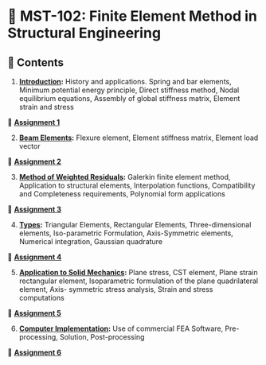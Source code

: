 # 📘 MST-102: Finite Element Method in Structural Engineering  


## 📑 Contents

1) **[Introduction](Unit_1.md):** History and applications. Spring and bar elements, Minimum potential energy principle, Direct stiffness method, Nodal equilibrium equations, Assembly of global stiffness matrix, Element strain and stress  

📌 **[Assignment 1]()**

2) **[Beam Elements](Unit_2.md):** Flexure element, Element stiffness matrix, Element load vector  

📌 **[Assignment 2]()**

3) **[Method of Weighted Residuals](Unit_3.md):** Galerkin finite element method, Application to structural elements, Interpolation functions, Compatibility and Completeness requirements, Polynomial form applications  

📌 **[Assignment 3]()**

4) **[Types](Unit_4.md):** Triangular Elements, Rectangular Elements, Three-dimensional elements, Iso-parametric Formulation, Axis-Symmetric elements, Numerical integration, Gaussian quadrature  

📌 **[Assignment 4]()**

5) **[Application to Solid Mechanics](Unit_5.md):** Plane stress, CST element, Plane strain rectangular element, Isoparametric formulation of the plane quadrilateral element, Axis- symmetric stress analysis, Strain and stress computations  

📌 **[Assignment 5]()**

6) **[Computer Implementation](Unit_6.md):** Use of commercial FEA Software, Pre-processing, Solution, Post-processing 

📌 **[Assignment 6]()**
